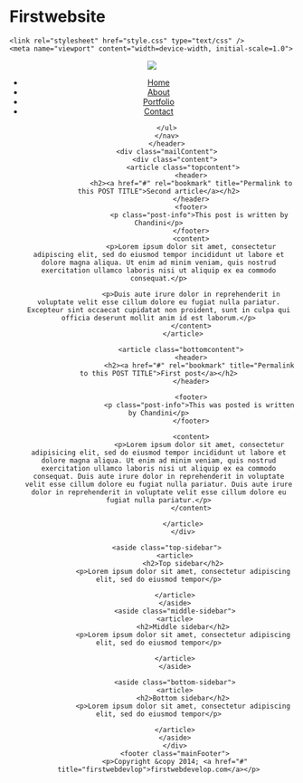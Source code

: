 Firstwebsite
============
<!DOCTYPE html>
<html lang="en">
<head>
	<title>HTML and CSS3 Responsive Theme</title>
	<meta charset="utf-8" />

	<link rel="stylesheet" href="style.css" type="text/css" />
	<meta name="viewport" content="width=device-width, initial-scale=1.0">
	
</head>
<body class="body">
	<header class="mainheader">
		<img src="img/logo.gif">
		<nav>
		<ul>
			<li class"active"><a href="#">Home</a></li>
			<li><a href="#">About</a></li>
			<li><a href="#">Portfolio</a></li>
			<li><a href="#">Contact</a></li>
		
		
		</ul>
		</nav>
		</header>
		<div class="mailContent">
			<div class="content">
				<article class="topcontent">
					<header>
					<h2><a href="#" rel="bookmark" title="Permalink to this POST TITLE">Second article</a></h2>
					</header>
					<footer>
						<p class="post-info">This post is written by Chandini</p>
					</footer>
					<content>
					<p>Lorem ipsum dolor sit amet, consectetur adipiscing elit, sed do eiusmod tempor incididunt ut labore et dolore magna aliqua. Ut enim ad minim veniam, quis nostrud exercitation ullamco laboris nisi ut aliquip ex ea commodo consequat.</p>
					
					<p>Duis aute irure dolor in reprehenderit in voluptate velit esse cillum dolore eu fugiat nulla pariatur. Excepteur sint occaecat cupidatat non proident, sunt in culpa qui officia deserunt mollit anim id est laborum.</p>
					</content>
				</article>
				
				<article class="bottomcontent">	
					<header>
						<h2><a href="#" rel="bookmark" title="Permalink to this POST TITLE">First post</a></h2>
					</header>

					<footer>
						<p class="post-info">This was posted is written by Chandini</p>
					</footer>
					
					<content>
						<p>Lorem ipsum dolor sit amet, consectetur adipisicing elit, sed do eiusmod tempor incididunt ut labore et dolore magna aliqua. Ut enim ad minim veniam, quis nostrud exercitation ullamco laboris nisi ut aliquip ex ea commodo consequat. Duis aute irure dolor in reprehenderit in voluptate velit esse cillum dolore eu fugiat nulla pariatur. Duis aute irure dolor in reprehenderit in voluptate velit esse cillum dolore eu fugiat nulla pariatur.</p>
					</content>
				
				</article>
				</div>
		
		<aside class="top-sidebar">
			<article>
				<h2>Top sidebar</h2>
				<p>Lorem ipsum dolor sit amet, consectetur adipiscing elit, sed do eiusmod tempor</p>
				
			</article>
			</aside>
			<aside class="middle-sidebar">
			<article>
				<h2>Middle sidebar</h2>
				<p>Lorem ipsum dolor sit amet, consectetur adipiscing elit, sed do eiusmod tempor</p>
				
			</article>
			</aside>
			
			<aside class="bottom-sidebar">
			<article>
				<h2>Bottom sidebar</h2>
				<p>Lorem ipsum dolor sit amet, consectetur adipiscing elit, sed do eiusmod tempor</p>
				
			</article>
			</aside>
			</div>
			<footer class="mainFooter">
			<p>Copyright &copy 2014; <a href="#" title="firstwebdevlop">firstwebdevelop.com</a></p>
</body>				
</html>	








































	
